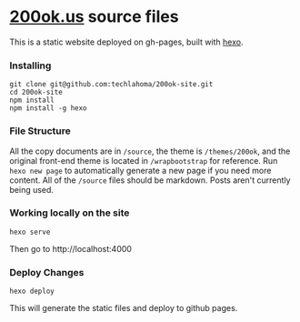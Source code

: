 # [200ok.us](http://200ok.us/) source files

This is a static website deployed on gh-pages, built with [hexo](https://hexo.io/).

### Installing

```
git clone git@github.com:techlahoma/200ok-site.git
cd 200ok-site
npm install
npm install -g hexo
```

### File Structure

All the copy documents are in `/source`, the theme is `/themes/200ok`, and the original front-end theme is located in `/wrapbootstrap` for reference. Run `hexo new page` to automatically generate a new page if you need more content. All of the `/source` files should be markdown. Posts aren't currently being used.

### Working locally on the site

```
hexo serve
```

Then go to http://localhost:4000

### Deploy Changes

```
hexo deploy
```

This will generate the static files and deploy to github pages.

